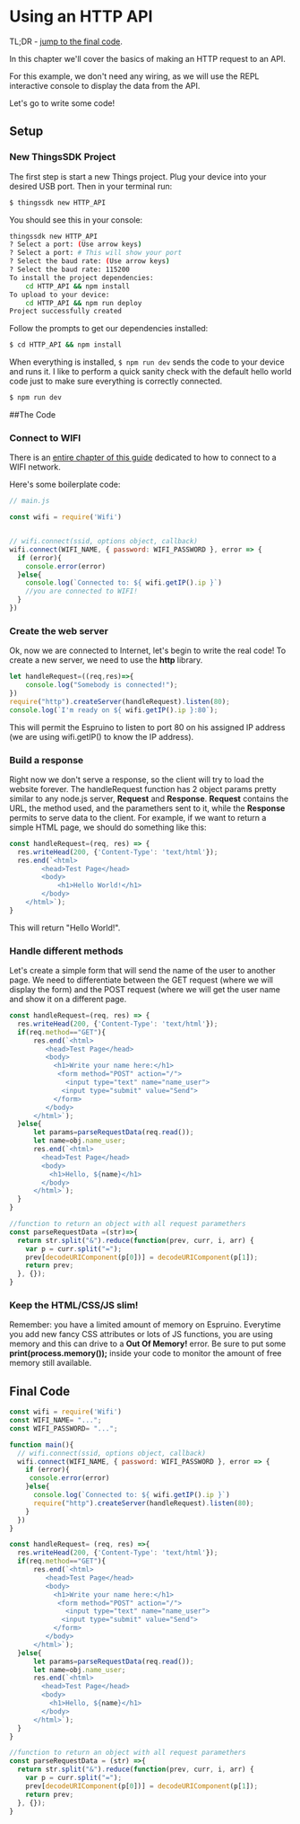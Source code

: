 # Using an HTTP API

TL;DR - [jump to the final code](#final-code).

In this chapter we'll cover the basics of making an HTTP request to an API.

For this example, we don't need any wiring, as we will use the REPL interactive console to display the data from the API. 

Let's go to write some code!


## Setup
### New ThingsSDK Project
The first step is start a new Things project. Plug your device into your desired USB port. Then in your terminal run:
```bash
$ thingssdk new HTTP_API
```

You should see this in your console:
```bash
thingssdk new HTTP_API
? Select a port: (Use arrow keys)
? Select a port: # This will show your port
? Select the baud rate: (Use arrow keys)
? Select the baud rate: 115200
To install the project dependencies:
    cd HTTP_API && npm install
To upload to your device:
    cd HTTP_API && npm run deploy
Project successfully created
```

Follow the prompts to get our dependencies installed:

```bash
$ cd HTTP_API && npm install
```

When everything is installed, `$ npm run dev` sends the code to your device and runs it. I like to perform a quick sanity check with the default hello world code just to make sure everything is correctly connected.

```bash
$ npm run dev
```

##The Code
### Connect to WIFI
There is an [entire chapter of this guide](https://guides.thingssdk.com/examples/using_wifi.html) dedicated to how to connect to a WIFI network.

Here's some boilerplate code:

```javascript
// main.js

const wifi = require('Wifi')


// wifi.connect(ssid, options object, callback)
wifi.connect(WIFI_NAME, { password: WIFI_PASSWORD }, error => {
  if (error){
  	console.error(error)
  }else{
  	console.log(`Connected to: ${ wifi.getIP().ip }`)
  	//you are connected to WIFI!
  }
})
```

### Create the web server
Ok, now we are connected to Internet, let's begin to write the real code!
To create a new server, we need to use the **http** library. 


```javascript
let handleRequest=((req,res)=>{
	console.log("Somebody is connected!");
})
require("http").createServer(handleRequest).listen(80);
console.log(`I'm ready on ${ wifi.getIP().ip }:80`);
```

This will permit the Espruino to listen to port 80 on his assigned IP address (we are using wifi.getIP() to know the IP address).

### Build a response
Right now we don't serve a response, so the client will try to load the website forever. 
The handleRequest function has 2 object params pretty similar to any node.js server, **Request** and **Response**. **Request** contains the URL, the method used, and the paramethers sent to it, while the **Response** permits to serve data to the client. 
For example, if we want to return a simple HTML page, we should do something like this:

```javascript
const handleRequest=(req, res) => {
  res.writeHead(200, {'Content-Type': 'text/html'});
  res.end(`<html>
  		<head>Test Page</head>
  		<body>
  			<h1>Hello World!</h1>
  		</body>	
  	</html>`);
}
```

This will return "Hello World!".

### Handle different methods
Let's create a simple form that will send the name of the user to another page. We need to differentiate between the GET request (where we will display the form) and the POST request (where we will get the user name and show it on a different page.

```javascript
const handleRequest=(req, res) => {
  res.writeHead(200, {'Content-Type': 'text/html'});
  if(req.method=="GET"){
	  res.end(`<html>
	  	 <head>Test Page</head>
	  	 <body>
	  	   <h1>Write your name here:</h1>
	  		<form method="POST" action="/">
		  	  <input type="text" name="name_user">
	  	     <input type="submit" value="Send">
	  	   </form>
	  	 </body>	
	  </html>`); 	
  }else{
	  let params=parseRequestData(req.read());
  	  let name=obj.name_user;
   	  res.end(`<html>
  		<head>Test Page</head>
  		<body>
  		  <h1>Hello, ${name}</h1>
  		</body>	
	  </html>`); 	
  }
}

//function to return an object with all request paramethers 
const parseRequestData =(str)=>{
  return str.split("&").reduce(function(prev, curr, i, arr) {
    var p = curr.split("=");
    prev[decodeURIComponent(p[0])] = decodeURIComponent(p[1]);
    return prev;
  }, {});
}

```


### Keep the HTML/CSS/JS slim!
Remember: you have a limited amount of memory on Espruino. Everytime you add new fancy CSS attributes or lots of JS functions, you are using memory and this can drive to a **Out Of Memory!** error.
Be sure to put some **print(process.memory());** inside your code to monitor the amount of free memory still available.


## Final Code
```javascript
const wifi = require('Wifi')
const WIFI_NAME= "...";
const WIFI_PASSWORD= "...";

function main(){
  // wifi.connect(ssid, options object, callback)
  wifi.connect(WIFI_NAME, { password: WIFI_PASSWORD }, error => {
    if (error){
     console.error(error)
    }else{
  	  console.log(`Connected to: ${ wifi.getIP().ip }`)
  	  require("http").createServer(handleRequest).listen(80);
    }
  })
}

const handleRequest= (req, res) =>{
  res.writeHead(200, {'Content-Type': 'text/html'});
  if(req.method=="GET"){
	  res.end(`<html>
	  	 <head>Test Page</head>
	  	 <body>
	  	   <h1>Write your name here:</h1>
	  		<form method="POST" action="/">
		  	  <input type="text" name="name_user">
	  	     <input type="submit" value="Send">
	  	   </form>
	  	 </body>	
	  </html>`); 	
  }else{
	  let params=parseRequestData(req.read());
  	  let name=obj.name_user;
   	  res.end(`<html>
  		<head>Test Page</head>
  		<body>
  		  <h1>Hello, ${name}</h1>
  		</body>	
	  </html>`); 	
  }
}

//function to return an object with all request paramethers 
const parseRequestData = (str) =>{
  return str.split("&").reduce(function(prev, curr, i, arr) {
    var p = curr.split("=");
    prev[decodeURIComponent(p[0])] = decodeURIComponent(p[1]);
    return prev;
  }, {});
}


```


